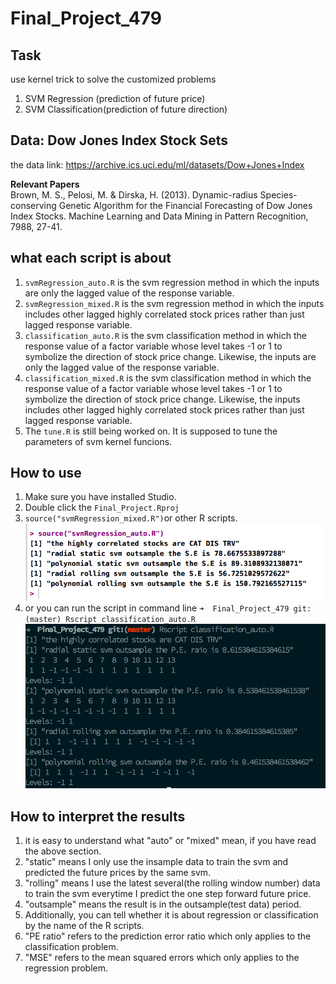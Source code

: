 # Final_Project_479  

## Task  
use kernel trick to solve the customized problems  

1. SVM Regression (prediction of future price) 
2. SVM Classification(prediction of future direction)

## Data: Dow Jones Index Stock Sets  

the data link: <https://archive.ics.uci.edu/ml/datasets/Dow+Jones+Index>

**Relevant Papers**  
Brown, M. S., Pelosi, M. & Dirska, H. (2013). Dynamic-radius Species-conserving Genetic Algorithm for 
the Financial Forecasting of Dow Jones Index Stocks. Machine Learning and Data Mining in Pattern 
Recognition, 7988, 27-41.

## what each script is about 

1. `svmRegression_auto.R` is the svm regression method in which the inputs are only the lagged value of the response variable. 
2. `svmRegression_mixed.R` is the svm regression method in which the inputs includes other lagged highly correlated stock prices rather than just lagged response variable.
3. `classification_auto.R` is the svm classification method in which the response value of a factor variable whose level takes -1 or 1 to symbolize the direction of stock price change. Likewise, the inputs are only the lagged value of the response variable.   
4. `classification_mixed.R` is the svm classification method in which the response value of a factor variable whose level takes -1 or 1 to symbolize the direction of stock price change. Likewise, the inputs includes other lagged highly correlated stock prices rather than just lagged response variable.
5. The `tune.R` is still being worked on. It is supposed to tune the parameters of svm kernel funcions.

## How to use 

1. Make sure you have installed Studio.  
2. Double click the `Final_Project.Rproj`  
3. `source("svmRegression_mixed.R")`or other R scripts. ![](./doc/sample.png)  
4. or you can run the script in command line `➜  Final_Project_479 git:(master) Rscript classification_auto.R` ![](./doc/commandline.png)

## How to interpret the results

1. it is easy to understand what "auto" or "mixed" mean, if you have read the above section. 
2. "static" means I only use the insample data to train the svm and predicted the future prices by the same svm.  
3. "rolling" means I use the latest several(the rolling window number) data to train the svm everytime I predict the one step forward future price.  
4. "outsample" means the result is in the outsample(test data) period.
5. Additionally, you can tell whether it is about regression or classification by the name of the R scripts.  
6. "PE ratio" refers to the prediction error ratio which only applies to the classification problem.  
7. "MSE" refers to the mean squared errors which only applies to the regression problem.




